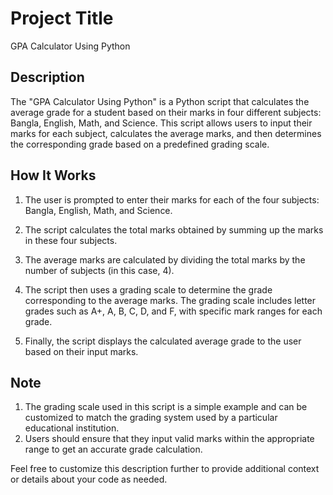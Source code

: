 # Project Title

GPA Calculator Using Python

## Description

The "GPA Calculator Using Python" is a Python script that calculates the average grade for a student based on their marks in four different subjects: Bangla, English, Math, and Science. This script allows users to input their marks for each subject, calculates the average marks, and then determines the corresponding grade based on a predefined grading scale.


## How It Works

1. The user is prompted to enter their marks for each of the four subjects: Bangla, English, Math, and Science.

2. The script calculates the total marks obtained by summing up the marks in these four subjects.

3. The average marks are calculated by dividing the total marks by the number of subjects (in this case, 4).

4. The script then uses a grading scale to determine the grade corresponding to the average marks. The grading scale includes letter grades such as A+, A, B, C, D, and F, with specific 
   mark ranges for each grade.

5. Finally, the script displays the calculated average grade to the user based on their input marks.


## Note

1. The grading scale used in this script is a simple example and can be customized to match the grading system used by a particular educational institution.
2. Users should ensure that they input valid marks within the appropriate range to get an accurate grade calculation.

Feel free to customize this description further to provide additional context or details about your code as needed.
